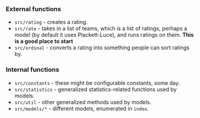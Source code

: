 ### External functions

- `src/rating` - creates a rating.
- `src/rate` - takes in a list of teams, which is a list of ratings, perhaps a model (by default it uses Plackett-Luce), and runs ratings on them. **This is a good place to start**
- `src/ordinal` - converts a rating into something people can sort ratings by.

### Internal functions

- `src/constants` - these might be configurable constants, some day.
- `src/statistics` - generalized statistics-related functions used by models.
- `src/util` - other generalized methods used by models.
- `src/models/*` - different models, enumerated in `index`.
